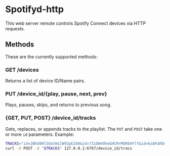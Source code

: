# Spotifyd-http

This web server remote controls Spotify Connect devices via HTTP requests.

## Methods

These are the currently supported methods:

### GET /devices
Returns a list of device ID/Name pairs.

### PUT /device_id/{play, pause, next, prev}
Plays, pauses, skips, and returns to previous song.

### {GET, PUT, POST} /device_id/tracks
Gets, replaces, or appends tracks to the playlist. The `PUT` and `POST` take
one or more `id` parameters. Example:
```bash
TRACKS="id=2BhU0Hl5OatWiCW93pE2b8&id=731OW49heGHCMrMOREHYlY&id=6zAPaRDoT99ThFtIXUJwhO"
curl -X POST -d "$TRACKS" 127.0.0.1:6767/device_id/tracs
```
